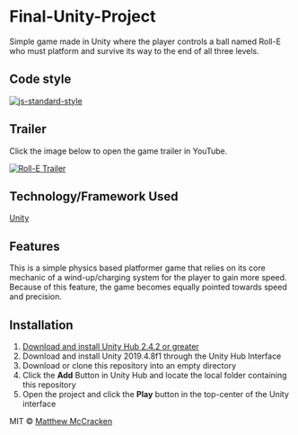 # Final-Unity-Project
Simple game made in Unity where the player controls a ball named Roll-E who must platform and survive its way to the end of all three levels.

## Code style
[![js-standard-style](https://img.shields.io/badge/code%20style-standard-brightgreen.svg?style=flat)](https://github.com/feross/standard)
 
## Trailer
Click the image below to open the game trailer in YouTube.

[![Roll-E Trailer](https://img.youtube.com/vi/RccVCv9X42E/0.jpg)](https://www.youtube.com/watch?v=RccVCv9X42E)

## Technology/Framework Used
[Unity](https://unity.com/)

## Features
This is a simple physics based platformer game that relies on its core mechanic of a wind-up/charging system for the player to gain more speed. Because of this feature, the game becomes equally pointed towards speed and precision.

## Installation
1. [Download and install Unity Hub 2.4.2 or greater](https://unity3d.com/get-unity/download)
2. Download and install Unity 2019.4.8f1 through the Unity Hub Interface
3. Download or clone this repository into an empty directory
4. Click the **Add** Button in Unity Hub and locate the local folder containing this repository
5. Open the project and click the **Play** button in the top-center of the Unity interface

MIT © [Matthew McCracken](https://github.com/mdm16c)
